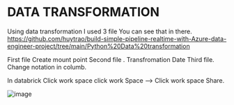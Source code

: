 # DATA TRANSFORMATION

Using data transformation I used 3 file 
 You can see that in there.
https://github.com/huytrao/build-simple-pipeline-realtime-with-Azure-data-engineer-project/tree/main/Python%20Data%20transformation

First file 
Create mount point 
Second file .
Transfromation Date
Third file.
Change notation in columb.

In databrick Click work space click work Space --> Click work space Share.

![image](https://github.com/huytrao/build-simple-pipeline-realtime-with-Azure-data-engineer-project/assets/121539558/b25c14b1-2d58-47ca-9352-4e4b70f25dd1)
